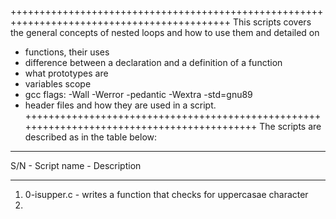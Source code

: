 ++++++++++++++++++++++++++++++++++++++++++++++++++++++++++++++++++++++++++++++++++++++++++++
This scripts covers the general concepts of nested loops and how to use them and detailed on 
- functions, their uses
- difference between a declaration and a definition of a function
- what prototypes are
- variables scope
- gcc flags: -Wall -Werror -pedantic -Wextra -std=gnu89
- header files and how they are used in a script.
+++++++++++++++++++++++++++++++++++++++++++++++++++++++++++++++++++++++++++++++++++++++++++
The scripts are described as in the table below:
________________________________________________________________
S/N - Script name - Description
________________________________________________________________
1. 0-isupper.c - writes a function that checks for uppercasae character
2. 
